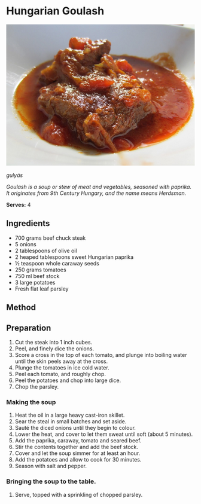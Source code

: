 # Hungarian Goulash

![Hungarian Goulash](resources/goulash.jpg)

*gulyás*

*Goulash is a soup or stew of meat and vegetables, seasoned with paprika. It originates from 9th Century Hungary, and the name means Herdsman.*

**Serves:** 4

## Ingredients
- 700 grams beef chuck steak
- 5 onions
- 2 tablespoons of olive oil
- 2 heaped tablespoons sweet Hungarian paprika
- ½ teaspoon whole caraway seeds
- 250 grams tomatoes
- 750 ml beef stock
- 3 large potatoes
- Fresh flat leaf parsley

## Method
## Preparation
1. Cut the steak into 1 inch cubes.
1. Peel, and finely dice the onions.
1. Score a cross in the top of each tomato, and plunge into boiling water until the skin peels away at the cross.
1. Plunge the tomatoes in ice cold water.
1. Peel each tomato, and roughly chop.
1. Peel the potatoes and chop into large dice.
1. Chop the parsley.

### Making the soup
1. Heat the oil in a large heavy cast-iron skillet.
1. Sear the steal in small batches and set aside.
1. Sauté the diced onions until they begin to colour.
1. Lower the heat, and cover to let them sweat until soft (about 5 minutes).
1. Add the paprika, caraway, tomato and seared beef.
1. Stir the contents together and add the beef stock.
1. Cover and let the soup simmer for at least an hour.
1. Add the potatoes and allow to cook for 30 minutes.
1. Season with salt and pepper.

### Bringing the soup to the table.
1. Serve, topped with a sprinkling of chopped parsley.